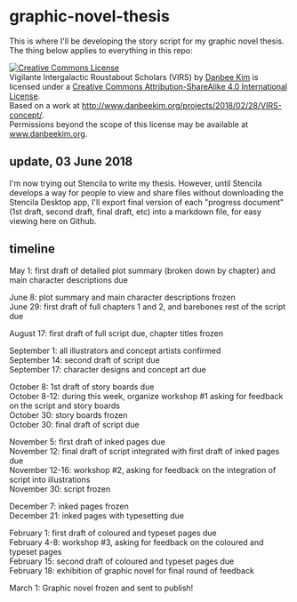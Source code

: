 # graphic-novel-thesis
This is where I'll be developing the story script for my graphic novel thesis. The thing below applies to everything in this repo: 

<a rel="license" href="http://creativecommons.org/licenses/by-sa/4.0/"><img alt="Creative Commons License" style="border-width:0" src="https://i.creativecommons.org/l/by-sa/4.0/88x31.png" /></a><br /><span xmlns:dct="http://purl.org/dc/terms/" property="dct:title">Vigilante Intergalactic Roustabout Scholars (VIRS)</span> by <a xmlns:cc="http://creativecommons.org/ns#" href="www.danbeekim.org" property="cc:attributionName" rel="cc:attributionURL">Danbee Kim</a> is licensed under a <a rel="license" href="http://creativecommons.org/licenses/by-sa/4.0/">Creative Commons Attribution-ShareAlike 4.0 International License</a>.<br />Based on a work at <a xmlns:dct="http://purl.org/dc/terms/" href="http://www.danbeekim.org/projects/2018/02/28/VIRS-concept/" rel="dct:source">http://www.danbeekim.org/projects/2018/02/28/VIRS-concept/</a>.<br />Permissions beyond the scope of this license may be available at <a xmlns:cc="http://creativecommons.org/ns#" href="www.danbeekim.org" rel="cc:morePermissions">www.danbeekim.org</a>.

## update, 03 June 2018
I'm now trying out Stencila to write my thesis. However, until Stencila develops a way for people to view and share files without downloading the Stencila Desktop app, I'll export final version of each "progress document" (1st draft, second draft, final draft, etc) into a markdown file, for easy viewing here on Github. 

## timeline

May 1: first draft of detailed plot summary (broken down by chapter) and main character descriptions due

June 8: plot summary and main character descriptions frozen  
June 29: first draft of full chapters 1 and 2, and barebones rest of the script due

August 17: first draft of full script due, chapter titles frozen

September 1: all illustrators and concept artists confirmed  
September 14: second draft of script due  
September 17: character designs and concept art due

October 8: 1st draft of story boards due  
October 8-12: during this week, organize workshop #1 asking for feedback on the script and story boards  
October 30: story boards frozen  
October 30: final draft of script due

November 5: first draft of inked pages due  
November 12: final draft of script integrated with first draft of inked pages due  
November 12-16: workshop #2, asking for feedback on the integration of script into illustrations  
November 30: script frozen

December 7: inked pages frozen  
December 21: inked pages with typesetting due

February 1: first draft of coloured and typeset pages due  
February 4-8: workshop #3, asking for feedback on the coloured and typeset pages  
February 15: second draft of coloured and typeset pages due  
February 18: exhibition of graphic novel for final round of feedback

March 1: Graphic novel frozen and sent to publish!
